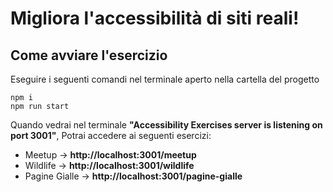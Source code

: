 # Migliora l'accessibilità di siti reali!

## Come avviare l'esercizio

Eseguire i seguenti comandi nel terminale aperto nella cartella del progetto

```
npm i
npm run start
```

Quando vedrai nel terminale **"Accessibility Exercises server is listening on port 3001"**, Potrai accedere ai seguenti esercizi:

- Meetup -> **http://localhost:3001/meetup**
- Wildlife -> **http://localhost:3001/wildlife**
- Pagine Gialle -> **http://localhost:3001/pagine-gialle**

